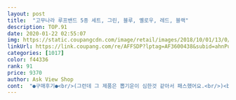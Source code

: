 ```yaml
---
layout: post 
title:  "고무나라 루프밴드 5종 세트, 그린, 블루, 옐로우, 레드, 블랙" 
description: TOP.91 
date: 2020-01-22 02:55:07 
img: https://static.coupangcdn.com/image/retail/images/2018/10/01/13/0/ad125b44-5ab4-4381-ba57-52da2f37a673.jpg 
linkUrl: https://link.coupang.com/re/AFFSDP?lptag=AF3600438&subid=ahnPublicAsk&pageKey=143462472&itemId=416636841&vendorItemId=4023578036&traceid=V0-113-67bd4834acf38158 
categories: [1017] 
color: f44336 
rank: 91 
price: 9370 
author: Ask View Shop 
cont:  "●구매후기●<br/>(그런데 그 제품은 뽑기운이 심한것 같아서 패스했어요.<br/>)<br/><br/> -가격대비 나름 꼼꼼한 포장인것 같아 만족합니다.<br/><br/><br/> -가루같은것도 살짝 만져지긴 하는데, 젖은수건으로 한번 닦아서 쓰면 괜찮습니다.<br/><br/><br/> -간단한 밴드활용법 그림도 있어요.<br/> 전 너튜브 보면서 따라할꺼라 버려 버려 !!~~<br/><br/> -고무제품 특성상 냄새와 가루는 피할수없는 숙명같네요.<br/> ㅎㅎ<br/><br/> -구매가격 : 10,850원 (상품평 쓸때보니 몇백원 더 저렴해져 있네요.<br/>ㅠ)<br/><br/> -구성품이란게 별다를건 없고요.<br/> 개별포장된 밴드와 휴대용 파우치인데,<br/><br/> -부담스럽거나 비싼편은 아닙니다.<br/><br/><br/> -비슷한 스펙에 약2~3천원 더 저렴한 제품군이 있는것 또한 사실입니다.<br/><br/><br/> -사실 내구성은 더 사용해봐야 정확하겠지만, 2~3일정도 사용해본 결과 특별히 약해보이진 않습니다.<br/><br/><br/> -역시나 로켓배송은 최고입니다.<br/><br/><br/> -이미 밴드를 검색한 모든분들 마음가짐은 되었다고 봅니다.<br/> 몸짱 ㄱㄱ<br/><br/> -적어도 요 제품 상품평에서 찢어진채로 배송된건은 없는듯합니다.<br/><br/><br/> -전반적으로 만족합니다.<br/><br/><br/> -제품 특성상 특유의 고무냄새는 어쩔수 없이 나긴합니다만, 크게 신경쓰일 정도는 아닌듯 합니다.<br/><br/><br/> -조금만 더 견디다보면 여름에는 상황이 괜찮아지겠죠 뭐,<br/><br/> -주문한 다음날 도착했습니다.<br/><br/><br/> -코로나 덕분에 헬스장도 못가는데, 집에서라도 열심히 운동합시다.<br/> 여름대비 ㄱㄱ~<br/><br/> -타사제품중 조금더 저렴한 제품을 패스하고 이 제품을 선택한 이유가, 그 제품은 불량이 많은것 같더군요.<br/><br/>1.<br/>배송속도 : .<br/> ★★★.<br/> ★.<br/> ★<br/>2.<br/>가격 : .<br/> ★★★.<br/> ★☆<br/>3.<br/>구성품 : .<br/> ★★★.<br/> ★.<br/> ★<br/>4.<br/>품질(내구성) : .<br/> ★★★.<br/> ★.<br/> ★<br/>5.<br/>기타후기 :<br/>가루가 떨어지거나 훼손된 부분없이 마감도 깔끔하네요<br/>그래도 그냥 맨몸으로 할때보다 확실히 코어가 잡히고 자세도 좋아지면서 밴드로 인해 근육이 저항하는게 느껴져서<br/>근력운동을 위한 다양한 방법이 있어서 사용하려고 구맹반 제품인데 좋답니다<br/>꾸준히 하다보면 몸짱 언저리에라도 가볼수 있겠죠~<br/>너무 약해서 운동이 잘 안되네요 그냥 가벼운 스트레칭 보조용도로나 써야겠어요<br/>다섯가지 컬러의 밴드가 검정색 휴대용 파우치에 간편하게<br/>동봉돼있는데 초보자에게는 어느정도 참조가 될 것같아요<br/>들어있어서 정리가 손쉽고 들고 다니기 편해서 좋구요<br/>우선 저는 검정색만 사용하고 있는데,다른 컬러는 강도가<br/>우선 제품사진에서 보이는 그대로 강도에 따라<br/>운동하려고 구매한 제품인데요 열심히사용중인데<br/>이 밴드를 활용해서 할 수있는 운동법이 담긴 설명서도<br/>저는 고무냄새에 둔감한지 그다지 냄새가 심하지 않았고<br/>제품은 잘온것 같아서 너무 좋아요<br/>코로나 확찐자로 운동결심한 모든분들에게 이제품 추천합니다~다만 개인의 운동방식과 근력에 따라 검정색 이외에는 별 자극이 없을 수도 있는점은 참고하세요<br/>평소 건강과 미용상 웨이트 트레이닝을 꾸준히 하고 있는데요,코로나로 인해 센터에 방문하기도 애매해서<br/>허리가 너무 아프고 좋지 않아서 구매한 제품인데요<br/>홈트레이닝을 위해 구입한 제품입니다<br/>" 
---
```

